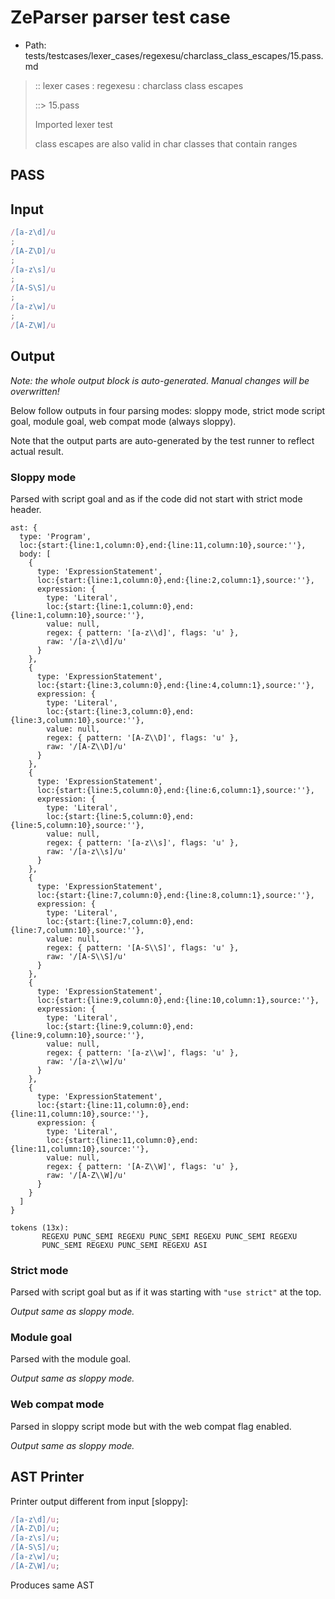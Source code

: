 # ZeParser parser test case

- Path: tests/testcases/lexer_cases/regexesu/charclass_class_escapes/15.pass.md

> :: lexer cases : regexesu : charclass class escapes
>
> ::> 15.pass
>
> Imported lexer test
>
> class escapes are also valid in char classes that contain ranges

## PASS

## Input

`````js
/[a-z\d]/u
;
/[A-Z\D]/u
;
/[a-z\s]/u
;
/[A-S\S]/u
;
/[a-z\w]/u
;
/[A-Z\W]/u
`````

## Output

_Note: the whole output block is auto-generated. Manual changes will be overwritten!_

Below follow outputs in four parsing modes: sloppy mode, strict mode script goal, module goal, web compat mode (always sloppy).

Note that the output parts are auto-generated by the test runner to reflect actual result.

### Sloppy mode

Parsed with script goal and as if the code did not start with strict mode header.

`````
ast: {
  type: 'Program',
  loc:{start:{line:1,column:0},end:{line:11,column:10},source:''},
  body: [
    {
      type: 'ExpressionStatement',
      loc:{start:{line:1,column:0},end:{line:2,column:1},source:''},
      expression: {
        type: 'Literal',
        loc:{start:{line:1,column:0},end:{line:1,column:10},source:''},
        value: null,
        regex: { pattern: '[a-z\\d]', flags: 'u' },
        raw: '/[a-z\\d]/u'
      }
    },
    {
      type: 'ExpressionStatement',
      loc:{start:{line:3,column:0},end:{line:4,column:1},source:''},
      expression: {
        type: 'Literal',
        loc:{start:{line:3,column:0},end:{line:3,column:10},source:''},
        value: null,
        regex: { pattern: '[A-Z\\D]', flags: 'u' },
        raw: '/[A-Z\\D]/u'
      }
    },
    {
      type: 'ExpressionStatement',
      loc:{start:{line:5,column:0},end:{line:6,column:1},source:''},
      expression: {
        type: 'Literal',
        loc:{start:{line:5,column:0},end:{line:5,column:10},source:''},
        value: null,
        regex: { pattern: '[a-z\\s]', flags: 'u' },
        raw: '/[a-z\\s]/u'
      }
    },
    {
      type: 'ExpressionStatement',
      loc:{start:{line:7,column:0},end:{line:8,column:1},source:''},
      expression: {
        type: 'Literal',
        loc:{start:{line:7,column:0},end:{line:7,column:10},source:''},
        value: null,
        regex: { pattern: '[A-S\\S]', flags: 'u' },
        raw: '/[A-S\\S]/u'
      }
    },
    {
      type: 'ExpressionStatement',
      loc:{start:{line:9,column:0},end:{line:10,column:1},source:''},
      expression: {
        type: 'Literal',
        loc:{start:{line:9,column:0},end:{line:9,column:10},source:''},
        value: null,
        regex: { pattern: '[a-z\\w]', flags: 'u' },
        raw: '/[a-z\\w]/u'
      }
    },
    {
      type: 'ExpressionStatement',
      loc:{start:{line:11,column:0},end:{line:11,column:10},source:''},
      expression: {
        type: 'Literal',
        loc:{start:{line:11,column:0},end:{line:11,column:10},source:''},
        value: null,
        regex: { pattern: '[A-Z\\W]', flags: 'u' },
        raw: '/[A-Z\\W]/u'
      }
    }
  ]
}

tokens (13x):
       REGEXU PUNC_SEMI REGEXU PUNC_SEMI REGEXU PUNC_SEMI REGEXU
       PUNC_SEMI REGEXU PUNC_SEMI REGEXU ASI
`````

### Strict mode

Parsed with script goal but as if it was starting with `"use strict"` at the top.

_Output same as sloppy mode._

### Module goal

Parsed with the module goal.

_Output same as sloppy mode._

### Web compat mode

Parsed in sloppy script mode but with the web compat flag enabled.

_Output same as sloppy mode._

## AST Printer

Printer output different from input [sloppy]:

````js
/[a-z\d]/u;
/[A-Z\D]/u;
/[a-z\s]/u;
/[A-S\S]/u;
/[a-z\w]/u;
/[A-Z\W]/u;
````

Produces same AST
